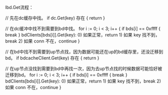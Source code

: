 lbd.Get流程：

// 先在dc缓存中找。
if dc.Get(key) 存在 { return }

// 在dc缓冲中找不到需要到bd中找。
for i := 0; i < 3; i++ {
    if bds[i] == 0xffff { break }
    bdClients[bds[i]].Get(key): 
       0) 如果正常，return
       1) 如果 key 找不到，break
       2) 如果 conn 不在，continue
}

// 在bd中找不到需要到up节点找，因为数据可能还在up的bd缓存里，还没迁移到bd。
if bdcacheClient.Get(key) 存在 { return }

// 在up节点没找到需要到bd中再找一次，因为去up节点找的时候数据可能恰好被迁移到bd。
for i := 0; i < 3; i++ {
    if bds[i] == 0xffff { break }
    bdClients[bds[i]].Get(key): 
       0) 如果正常，return
       1) 如果 key 找不到，break
       2) 如果 conn 不在，continue
}
